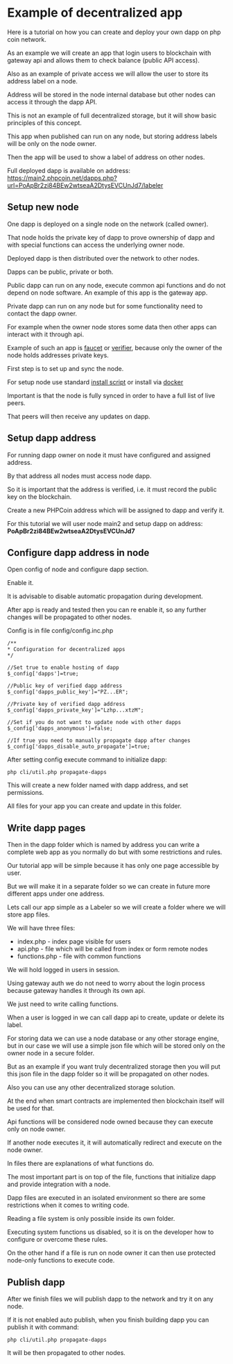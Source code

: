 # Example of decentralized app

Here is a tutorial on how you can create and deploy your own dapp on php coin network.

As an example we will create an app that login users to blockchain with gateway api and allows them to check balance (public API access).

Also as an example of private access we will allow the user to store its address label on a node.

Address will be stored in the node internal database but other nodes can access it through the dapp API.

This is not an example of full decentralized storage, but it will show basic principles of this concept.

This app when published can run on any node, but storing address labels will be only on the node owner.

Then the app will be used to show a label of address on other nodes.

Full deployed dapp is available on address:
https://main2.phpcoin.net/dapps.php?url=PoApBr2zi84BEw2wtseaA2DtysEVCUnJd7/labeler

## Setup new node

One dapp is deployed on a single node on the network (called owner). 

That node holds the private key of dapp to prove ownership of dapp and with special functions can access the underlying owner node.

Deployed dapp is then distributed over the network to other nodes.

Dapps can be public, private or both.

Public dapp can run on any node, execute common api functions and do not depend on node software. An example of this app is the gateway app.

Private dapp can run on any node but for some functionality need to contact the dapp owner. 

For example when the owner node stores some data then other apps can interact with it through api. 

Example of such an app is [faucet](https://main1.phpcoin.net/dapps.php?url=PeC85pqFgRxmevonG6diUwT4AfF7YUPSm3/faucet) or [verifier](https://main1.phpcoin.net/dapps.php?url=PeC85pqFgRxmevonG6diUwT4AfF7YUPSm3/verifier), because only the owner of the node holds addresses private keys. 

First step is to set up and sync the node.

For setup node use standard [install script](https://github.com/phpcoinn/node/wiki/Node-installation) or install via [docker](https://hub.docker.com/u/phpcoin)

Important is that the node is fully synced in order to have a full list of live peers. 

That peers will then receive any updates on dapp.

## Setup dapp address

For running dapp owner on node it must have configured and assigned address. 

By that address all nodes must access node dapp. 

So it is important that the address is verified, i.e. it must record the public key on the blockchain.

Create a new PHPCoin address which will be assigned to dapp and verify it.

For this tutorial we will user node main2 and setup dapp on address: **PoApBr2zi84BEw2wtseaA2DtysEVCUnJd7**

## Configure dapp address in node

Open config of node and configure dapp section.

Enable it.

It is advisable to disable automatic propagation during development.

After app is ready and tested then you can re enable it, so any further changes will be propagated to other nodes.

Config is in file config/config.inc.php

```
/**
* Configuration for decentralized apps
*/

//Set true to enable hosting of dapp
$_config['dapps']=true;

//Public key of verified dapp address
$_config['dapps_public_key']="PZ...ER";

//Private key of verified dapp address
$_config['dapps_private_key']="Lzhp...xtzM";

//Set if you do not want to update node with other dapps
$_config['dapps_anonymous']=false;

//If true you need to manually propagate dapp after changes
$_config['dapps_disable_auto_propagate']=true;
```

After setting config execute command to initialize dapp:

```
php cli/util.php propagate-dapps
```

This will create a new folder named with dapp address, and set permissions.

All files for your app you can create and update in this folder.

## Write dapp pages

Then in the dapp folder which is named by address you can write a complete web app as you normally do but with some restrictions and rules.

Our tutorial app will be simple because it has only one page accessible by user.

But we will make it in a separate folder so we can create in future more different apps under one address.

Lets call our app simple as a Labeler so we will create a folder where we will store app files.

We will have three files:
- index.php - index page visible for users
- api.php - file which will be called from index or form remote nodes
- functions.php - file with common functions

We will hold logged in users in session.

Using gateway auth we do not need to worry about the login process because gateway handles it through its own api. 

We just need to write calling functions.

When a user is logged in we can call dapp api to create, update or delete its label. 

For storing data we can use a node database or any other storage engine, but in our case we will use a simple json file which will be stored only on the owner node in a secure folder.

But as an example if you want truly decentralized storage then you will put this json file in the dapp folder so it will be propagated on other nodes. 

Also you can use any other decentralized storage solution. 

At the end when smart contracts are implemented then blockchain itself will be used for that.

Api functions will be considered node owned because they can execute only on node owner.

If another node executes it, it will automatically redirect and execute on the node owner.


In files there are explanations of what functions do.

The most important part is on top of the file, functions that initialize dapp and provide integration with a node.

Dapp files are executed in an isolated environment so there are some restrictions when it comes to writing code.

Reading a file system is only possible inside its own folder.

Executing system functions us disabled, so it is on the developer how to configure or overcome these rules.

On the other hand if a file is run on node owner it can then use protected node-only functions to execute code.

## Publish dapp

After we finish files we will publish dapp to the network and try it on any node.

If it is not enabled auto publish, when you finish building dapp you can publish it with command:

```
php cli/util.php propagate-dapps
```

It will be then propagated to other nodes.


